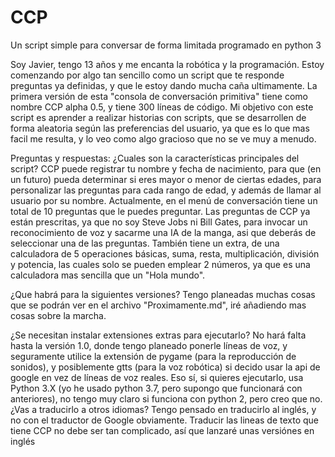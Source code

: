 # CCP
Un script simple para conversar de forma limitada programado en python 3

Soy Javier, tengo 13 años y me encanta la robótica y la programación.
Estoy comenzando por algo tan sencillo como un script que te responde preguntas ya definidas, y que le estoy dando mucha caña ultimamente.
La primera versión de esta "consola de conversación primitiva" tiene como nombre CCP alpha 0.5, y tiene 300 líneas de código.
Mi objetivo con este script es aprender a realizar historias con scripts, que se desarrollen de forma aleatoria según las preferencias del
usuario, ya que es lo que mas facil me resulta, y lo veo como algo gracioso que no se ve muy a menudo.

Preguntas y respuestas:
¿Cuales son la características principales del script?
  CCP puede registrar tu nombre y fecha de nacimiento, para que (en un futuro) pueda determinar si eres mayor o menor de ciertas edades,
  para personalizar las preguntas para cada rango de edad, y además de llamar al usuario por su nombre. Actualmente, en el menú de conversación tiene un total de 10 preguntas que le
  puedes preguntar. Las preguntas de CCP ya están prescritas, ya que no soy Steve Jobs ni Bill Gates, para invocar un reconocimiento de
  voz y sacarme una IA de la manga, asi que deberás de seleccionar una de las preguntas. También tiene un extra, de una calculadora de
  5 operaciones básicas, suma, resta, multiplicación, división y potencia, las cuales solo se pueden emplear 2 números, ya que es una
  calculadora mas sencilla que un "Hola mundo".

¿Que habrá para la siguientes versiones?
  Tengo planeadas muchas cosas que se podrán ver en el archivo "Proximamente.md", iré añadiendo mas cosas sobre la marcha.

¿Se necesitan instalar extensiones extras para ejecutarlo?
  No hará falta hasta la versión 1.0, donde tengo planeado ponerle líneas de voz, y seguramente utilice la extensión de pygame (para la 
  reproducción de sonidos), y posiblemente gtts (para la voz robótica) si decido usar la api de google en vez de líneas de voz reales.
  Eso sí, si quieres ejecutarlo, usa Python 3.X (yo he usado python 3.7, pero supongo que funcionará con anteriores), no tengo muy claro si
  funciona con python 2, pero creo que no.
¿Vas a traducirlo a otros idiomas?
  Tengo pensado en traducirlo al inglés, y no con el traductor de Google obviamente. Traducir las lineas de texto que tiene CCP no debe ser
  tan complicado, así que lanzaré unas versiónes en inglés
